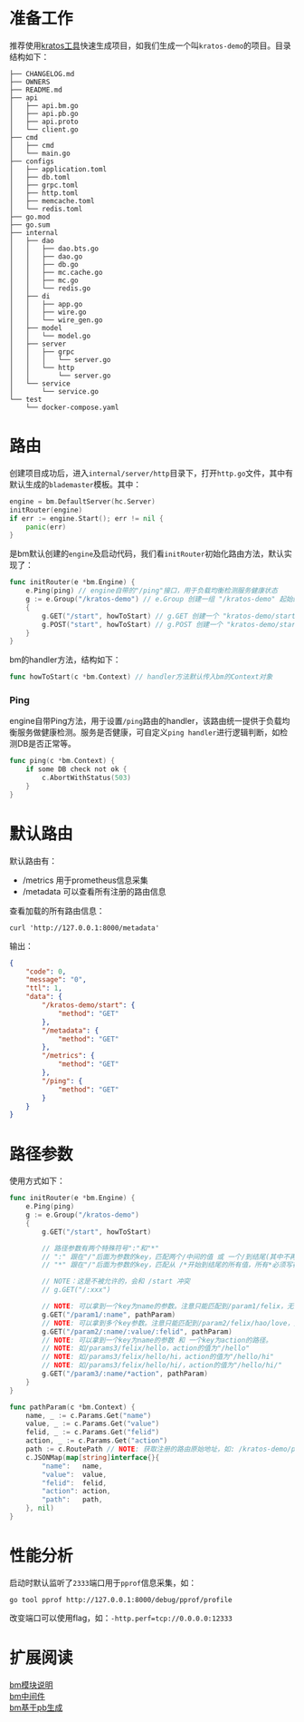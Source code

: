 # 准备工作

推荐使用[kratos工具](kratos-tool.md)快速生成项目，如我们生成一个叫`kratos-demo`的项目。目录结构如下：

```
├── CHANGELOG.md
├── OWNERS
├── README.md
├── api
│   ├── api.bm.go
│   ├── api.pb.go
│   ├── api.proto
│   └── client.go
├── cmd
│   ├── cmd
│   └── main.go
├── configs
│   ├── application.toml
│   ├── db.toml
│   ├── grpc.toml
│   ├── http.toml
│   ├── memcache.toml
│   └── redis.toml
├── go.mod
├── go.sum
├── internal
│   ├── dao
│   │   ├── dao.bts.go
│   │   ├── dao.go
│   │   ├── db.go
│   │   ├── mc.cache.go
│   │   ├── mc.go
│   │   └── redis.go
│   ├── di
│   │   ├── app.go
│   │   ├── wire.go
│   │   └── wire_gen.go
│   ├── model
│   │   └── model.go
│   ├── server
│   │   ├── grpc
│   │   │   └── server.go
│   │   └── http
│   │       └── server.go
│   └── service
│       └── service.go
└── test
    └── docker-compose.yaml
```

# 路由

创建项目成功后，进入`internal/server/http`目录下，打开`http.go`文件，其中有默认生成的`blademaster`模板。其中：

```go
engine = bm.DefaultServer(hc.Server)
initRouter(engine)
if err := engine.Start(); err != nil {
    panic(err)
}
```

是bm默认创建的`engine`及启动代码，我们看`initRouter`初始化路由方法，默认实现了：

```go
func initRouter(e *bm.Engine) {
	e.Ping(ping) // engine自带的"/ping"接口，用于负载均衡检测服务健康状态
	g := e.Group("/kratos-demo") // e.Group 创建一组 "/kratos-demo" 起始的路由组
	{
		g.GET("/start", howToStart) // g.GET 创建一个 "kratos-demo/start" 的路由，使用GET方式请求，默认处理Handler为howToStart方法
		g.POST("start", howToStart) // g.POST 创建一个 "kratos-demo/start" 的路由，使用POST方式请求，默认处理Handler为howToStart方法
	}
}
```

bm的handler方法，结构如下：

```go
func howToStart(c *bm.Context) // handler方法默认传入bm的Context对象
```

### Ping

engine自带Ping方法，用于设置`/ping`路由的handler，该路由统一提供于负载均衡服务做健康检测。服务是否健康，可自定义`ping handler`进行逻辑判断，如检测DB是否正常等。

```go
func ping(c *bm.Context) {
    if some DB check not ok {
        c.AbortWithStatus(503)
    }
}
```

# 默认路由

默认路由有：

* /metrics 用于prometheus信息采集
* /metadata 可以查看所有注册的路由信息

查看加载的所有路由信息：

```shell
curl 'http://127.0.0.1:8000/metadata'
```

输出：

```json
{
    "code": 0,
    "message": "0",
    "ttl": 1,
    "data": {
        "/kratos-demo/start": {
            "method": "GET"
        },
        "/metadata": {
            "method": "GET"
        },
        "/metrics": {
            "method": "GET"
        },
        "/ping": {
            "method": "GET"
        }
    }
}
```

# 路径参数

使用方式如下：

```go
func initRouter(e *bm.Engine) {
	e.Ping(ping)
	g := e.Group("/kratos-demo")
	{
		g.GET("/start", howToStart)

		// 路径参数有两个特殊符号":"和"*"
		// ":" 跟在"/"后面为参数的key，匹配两个/中间的值 或 一个/到结尾(其中不再包含/)的值
		// "*" 跟在"/"后面为参数的key，匹配从 /*开始到结尾的所有值，所有*必须写在最后且无法多个

		// NOTE：这是不被允许的，会和 /start 冲突
		// g.GET("/:xxx")

		// NOTE: 可以拿到一个key为name的参数。注意只能匹配到/param1/felix，无法匹配/param1/felix/hao(该路径会404)
		g.GET("/param1/:name", pathParam)
		// NOTE: 可以拿到多个key参数。注意只能匹配到/param2/felix/hao/love，无法匹配/param2/felix或/param2/felix/hao
		g.GET("/param2/:name/:value/:felid", pathParam)
		// NOTE: 可以拿到一个key为name的参数 和 一个key为action的路径。
		// NOTE: 如/params3/felix/hello，action的值为"/hello"
		// NOTE: 如/params3/felix/hello/hi，action的值为"/hello/hi"
		// NOTE: 如/params3/felix/hello/hi/，action的值为"/hello/hi/"
		g.GET("/param3/:name/*action", pathParam)
	}
}

func pathParam(c *bm.Context) {
	name, _ := c.Params.Get("name")
	value, _ := c.Params.Get("value")
	felid, _ := c.Params.Get("felid")
	action, _ := c.Params.Get("action")
	path := c.RoutePath // NOTE: 获取注册的路由原始地址，如: /kratos-demo/param1/:name
	c.JSONMap(map[string]interface{}{
		"name":   name,
		"value":  value,
		"felid":  felid,
		"action": action,
		"path":   path,
	}, nil)
}
```

# 性能分析

启动时默认监听了`2333`端口用于`pprof`信息采集，如：

```shell
go tool pprof http://127.0.0.1:8000/debug/pprof/profile
```

改变端口可以使用flag，如：`-http.perf=tcp://0.0.0.0:12333`

# 扩展阅读

[bm模块说明](blademaster-mod.md)  
[bm中间件](blademaster-mid.md)  
[bm基于pb生成](blademaster-pb.md)  

